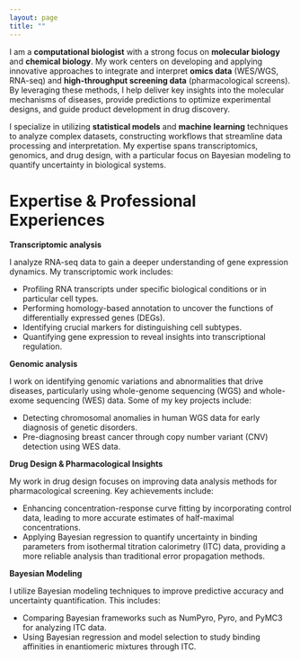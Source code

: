 ```yaml
---
layout: page
title: ""
---
```


I am a **computational biologist** with a strong focus on **molecular biology** and **chemical biology**. My work centers on developing and applying innovative approaches to integrate and interpret **omics data** (WES/WGS, RNA-seq) and **high-throughput screening data** (pharmacological screens). By leveraging these methods, I help deliver key insights into the molecular mechanisms of diseases, provide predictions to optimize experimental designs, and guide product development in drug discovery.

I specialize in utilizing **statistical models** and **machine learning** techniques to analyze complex datasets, constructing workflows that streamline data processing and interpretation. My expertise spans transcriptomics, genomics, and drug design, with a particular focus on Bayesian modeling to quantify uncertainty in biological systems.

# Expertise & Professional Experiences

**Transcriptomic analysis**

I analyze RNA-seq data to gain a deeper understanding of gene expression dynamics. My transcriptomic work includes:

- Profiling RNA transcripts under specific biological conditions or in particular cell types.
- Performing homology-based annotation to uncover the functions of differentially expressed genes (DEGs).
- Identifying crucial markers for distinguishing cell subtypes.
- Quantifying gene expression to reveal insights into transcriptional regulation.

**Genomic analysis**

I work on identifying genomic variations and abnormalities that drive diseases, particularly using whole-genome sequencing (WGS) and whole-exome sequencing (WES) data. Some of my key projects include:

- Detecting chromosomal anomalies in human WGS data for early diagnosis of genetic disorders.
- Pre-diagnosing breast cancer through copy number variant (CNV) detection using WES data.

**Drug Design & Pharmacological Insights**

My work in drug design focuses on improving data analysis methods for pharmacological screening. Key achievements include:

- Enhancing concentration-response curve fitting by incorporating control data, leading to more accurate estimates of half-maximal concentrations.
- Applying Bayesian regression to quantify uncertainty in binding parameters from isothermal titration calorimetry (ITC) data, providing a more reliable analysis than traditional error propagation methods.

**Bayesian Modeling**

I utilize Bayesian modeling techniques to improve predictive accuracy and uncertainty quantification. This includes:

- Comparing Bayesian frameworks such as NumPyro, Pyro, and PyMC3 for analyzing ITC data.
- Using Bayesian regression and model selection to study binding affinities in enantiomeric mixtures through ITC.
